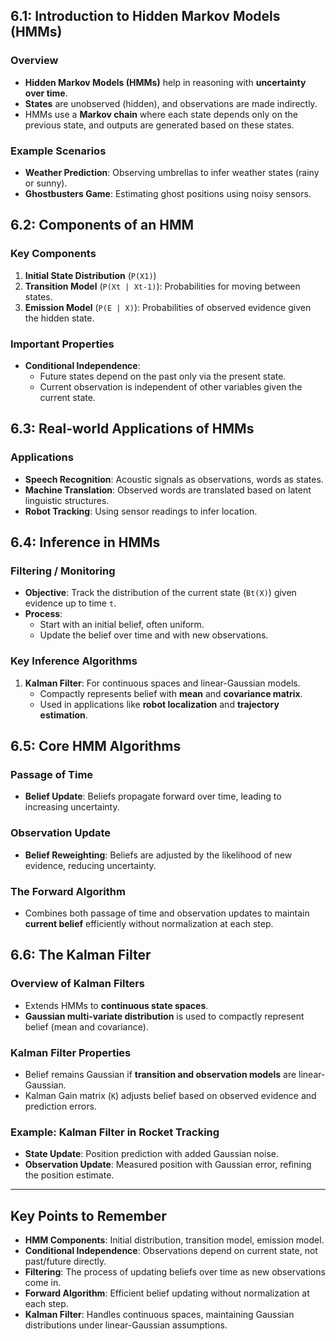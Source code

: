 ## 6.1: Introduction to Hidden Markov Models (HMMs)
### Overview
- **Hidden Markov Models (HMMs)** help in reasoning with **uncertainty over time**.
- **States** are unobserved (hidden), and observations are made indirectly.
- HMMs use a **Markov chain** where each state depends only on the previous state, and outputs are generated based on these states.
### Example Scenarios
- **Weather Prediction**: Observing umbrellas to infer weather states (rainy or sunny).
- **Ghostbusters Game**: Estimating ghost positions using noisy sensors.

## 6.2: Components of an HMM
### Key Components
1. **Initial State Distribution** (`P(X1)`)
2. **Transition Model** (`P(Xt | Xt-1)`): Probabilities for moving between states.
3. **Emission Model** (`P(E | X)`): Probabilities of observed evidence given the hidden state.

### Important Properties
- **Conditional Independence**:
  - Future states depend on the past only via the present state.
  - Current observation is independent of other variables given the current state.

## 6.3: Real-world Applications of HMMs
### Applications
- **Speech Recognition**: Acoustic signals as observations, words as states.
- **Machine Translation**: Observed words are translated based on latent linguistic structures.
- **Robot Tracking**: Using sensor readings to infer location.

## 6.4: Inference in HMMs
### Filtering / Monitoring
- **Objective**: Track the distribution of the current state (`Bt(X)`) given evidence up to time `t`.
- **Process**: 
  - Start with an initial belief, often uniform.
  - Update the belief over time and with new observations.

### Key Inference Algorithms
1. **Kalman Filter**: For continuous spaces and linear-Gaussian models.
   - Compactly represents belief with **mean** and **covariance matrix**.
   - Used in applications like **robot localization** and **trajectory estimation**.

## 6.5: Core HMM Algorithms
### Passage of Time
- **Belief Update**: Beliefs propagate forward over time, leading to increasing uncertainty.

### Observation Update
- **Belief Reweighting**: Beliefs are adjusted by the likelihood of new evidence, reducing uncertainty.

### The Forward Algorithm
- Combines both passage of time and observation updates to maintain **current belief** efficiently without normalization at each step.

## 6.6: The Kalman Filter
### Overview of Kalman Filters
- Extends HMMs to **continuous state spaces**.
- **Gaussian multi-variate distribution** is used to compactly represent belief (mean and covariance).

### Kalman Filter Properties
- Belief remains Gaussian if **transition and observation models** are linear-Gaussian.
- Kalman Gain matrix (`K`) adjusts belief based on observed evidence and prediction errors.

### Example: Kalman Filter in Rocket Tracking
- **State Update**: Position prediction with added Gaussian noise.
- **Observation Update**: Measured position with Gaussian error, refining the position estimate.

---

## Key Points to Remember

- **HMM Components**: Initial distribution, transition model, emission model.
- **Conditional Independence**: Observations depend on current state, not past/future directly.
- **Filtering**: The process of updating beliefs over time as new observations come in.
- **Forward Algorithm**: Efficient belief updating without normalization at each step.
- **Kalman Filter**: Handles continuous spaces, maintaining Gaussian distributions under linear-Gaussian assumptions.
